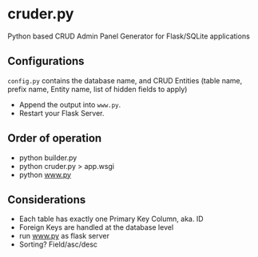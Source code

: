 # cruder.py
Python based CRUD Admin Panel Generator for Flask/SQLite applications

## Configurations
`config.py` contains the database name, and CRUD Entities (table name, prefix name, Entity name, list of hidden fields to apply)
 
* Append the output into `www.py`.
* Restart your Flask Server.

## Order of operation
- python builder.py
- python cruder.py > app.wsgi
- python www.py

## Considerations
- Each table has exactly one Primary Key Column, aka. ID
- Foreign Keys are handled at the database level
- run www.py as flask server
- Sorting? Field/asc/desc
